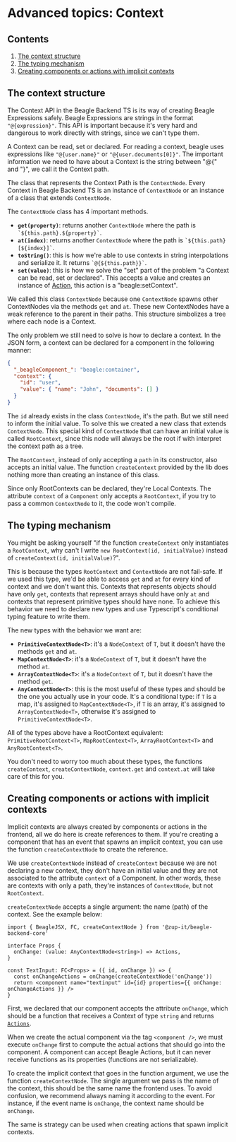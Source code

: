 # Advanced topics: Context

## Contents
1. [The context structure](#the-context-structure)
1. [The typing mechanism](#the-typing-mechanism)
1. [Creating components or actions with implicit contexts](#creating-components-or-actions-with-implicit-contexts)

## The context structure
The Context API in the Beagle Backend TS is its way of creating Beagle Expressions safely. Beagle Expressions are
strings in the format `"@{expression}"`. This API is important because it's very hard and dangerous to work directly
with strings, since we can't type them.

A Context can be read, set or declared. For reading a context, beagle uses expressions like `"@{user.name}"` or
`"@{user.documents[0]}"`. The important information we need to have about a Context is the string between "@{" and
"}", we call it the Context path.

The class that represents the Context Path is the `ContextNode`. Every Context in Beagle Backend TS is an instance of
`ContextNode` or an instance of a class that extends `ContextNode`.

The `ContextNode` class has 4 important methods.

- **`get(property)`**: returns another `ContextNode` where the path is `` `${this.path}.${property}` ``.
- **`at(index)`**: returns another `ContextNode` where the path is `` `${this.path}[${index}]` ``.
- **`toString()`**: this is how we're able to use contexts in string interpolations and serialize it. It returns
`` `@{${this.path}}` ``.
- **`set(value)`**: this is how we solve the "set" part of the problem "a Context can be read, set or declared". This
accepts a value and creates an instance of [Action](../action), this action is a "beagle:setContext".

We called this class `ContextNode` because one `ContextNode` spawns other ContextNodes via the methods `get` and `at`.
These new ContextNodes have a weak reference to the parent in their paths. This structure simbolizes a tree where each
node is a Context.

The only problem we still need to solve is how to declare a context. In the JSON form, a context can be declared for
a component in the following manner:

```json
{
  "_beagleComponent_": "beagle:container",
  "context": {
    "id": "user",
    "value": { "name": "John", "documents": [] }
  }
}
```

The `id` already exists in the class `ContextNode`, it's the path. But we still need to inform the initial value. To
solve this we created a new class that extends `ContextNode`. This special kind of `ContextNode` that can have an
initial value is called `RootContext`, since this node will always be the root if with interpret the context path as a
tree.

The `RootContext`, instead of only accepting a `path` in its constructor, also accepts an initial value. The function
`createContext` provided by the lib does nothing more than creating an instance of this class.

Since only RootContexts can be declared, they're Local Contexts. The attribute `context` of a `Component` only accepts
a `RootContext`, if you try to pass a common `ContextNode` to it, the code won't compile.

## The typing mechanism
You might be asking yourself "if the function `createContext` only instantiates a `RootContext`, why can't I write
`new RootContext(id, initialValue)` instead of `createContext(id, initialValue)`?".

This is because the types `RootContext` and `ContextNode` are not fail-safe. If we used this type, we'd be able to
access `get` and `at` for every kind of context and we don't want this. Contexts that represents objects should have
only `get`, contexts that represent arrays should have only `at` and contexts that represent primitive types should have
none. To achieve this behavior we need to declare new types and use Typescript's conditional typing feature to write
them.

The new types with the behavior we want are:

- **`PrimitiveContextNode<T>`**: it's a `NodeContext` of `T`, but it doesn't have the methods `get` and `at`.
- **`MapContextNode<T>`**: it's a `NodeContext` of `T`, but it doesn't have the method `at`.
- **`ArrayContextNode<T>`**: it's a `NodeContext` of `T`, but it doesn't have the method `get`.
- **`AnyContextNode<T>`**: this is the most useful of these types and should be the one you actually use in your code.
It's a conditional type: if `T` is a map, it's assigned to `MapContextNode<T>`, if `T` is an array, it's assigned to
`ArrayContextNode<T>`, otherwise it's assigned to `PrimitiveContextNode<T>`.

All of the types above have a RootContext equivalent: `PrimitiveRootContext<T>`, `MapRootContext<T>`,
`ArrayRootContext<T>` and `AnyRootContext<T>`.

You don't need to worry too much about these types, the functions `createContext`, `createContextNode`, `context.get`
and `context.at` will take care of this for you.

## Creating components or actions with implicit contexts
Implicit contexts are always created by components or actions in the frontend, all we do here is create references to
them. If you're creating a component that has an event that spawns an implicit context, you can use the function
`createContextNode` to create the reference.

We use `createContextNode` instead of `createContext` because we are not declaring a new context, they don't have an
initial value and they are not associated to the attribute `context` of a Component. In other words, these are contexts
with only a path, they're instances of `ContextNode`, but not `RootContext`.

`createContextNode` accepts a single argument: the name (path) of the context. See the example below:

```tsx
import { BeagleJSX, FC, createContextNode } from '@zup-it/beagle-backend-core'

interface Props {
  onChange: (value: AnyContextNode<string>) => Actions,
}

const TextInput: FC<Props> = ({ id, onChange }) => {
  const onChangeActions = onChange(createContextNode('onChange'))
  return <component name="textinput" id={id} properties={{ onChange: onChangeActions }} />
}
```

First, we declared that our component accepts the attribute `onChange`, which should be a function that receives a
Context of type `string` and returns [`Actions`](todo).

When we create the actual component via the tag `<component />`, we must execute `onChange` first to compute the actual
actions that should go into the component. A component can accept Beagle Actions, but it can never receive functions as
its properties (functions are not serializable).

To create the implicit context that goes in the function argument, we use the function `createContextNode`. The single
argument we pass is the name of the context, this should be the same name the frontend uses. To avoid confusion, we
recommend always naming it according to the event. For instance, if the event name is `onChange`, the context name
should be `onChange`.

The same is strategy can be used when creating actions that spawn implicit contexts.
